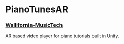 # PianoTunesAR 
### [Wallifornia-MusicTech](https://wallifornia-hackathon-2020.devpost.com/)

AR based video player for piano tutorials built in Unity.
